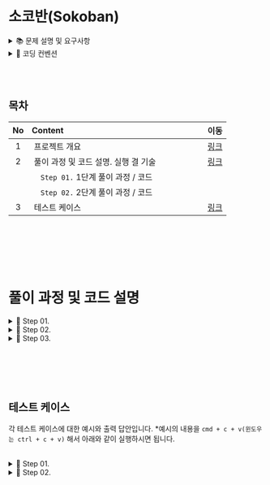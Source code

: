 # 소코반(Sokoban)

<details>
<summary>📚	 문제 설명 및 요구사항</summary>
<div markdown="1">
</div>
<br/><br/>

## ✍🏻 기능 요구사항

- 단계별로 (할 수 있는 단계까지) [소코반 게임](https://www.cbc.ca/kids/games/play/sokoban) 을 구현한다.
- 단계별로 지정된 코딩 요구사항을 적용한다.
- 단계별로 구현한 코드 동작과 실행 결과에 대해 마크다운 문법으로 README.md 파일에 상세하게 정리한다.
- 특별히 명시되지 않은 부분은 `자유롭게 구현`한다.

<br/><br/>

<details>
<summary>📔	 Step 01.</summary>
<div markdown="1">

## 🖥 1단계 코딩 요구사항

- 컴파일 또는 실행이 가능해야 한다. (컴파일이나 실행되지 않을 경우 감점 대상)
- 자기만의 기준으로 최대한 간결하게 코드를 작성한다.
- Readme.md에 풀이 과정 및 코드 설명, 실행 결과를 기술하고 코드와 같이 gist에 포함해야 한다.
- 제출시 gist URL과 revision 번호를 함께 제출한다.

<br/><br/><br/>

위 값을 읽어 2차원 배열로 변환 저장한다.
<br/>

| 기호  |<center>의미</center>| <center>스테이지 구분</center>|                                                        
|:---:|:----|:------------------------------:|
|  #  |&nbsp; 벽(Wall)       |&nbsp; 0|
|  O  |&nbsp; 구멍(Hall)      |&nbsp; 1|
|  o  |&nbsp; 공(Ball)       |&nbsp; 2|
|  P  |&nbsp; 플레이어(Player) |&nbsp; 3|
|  =  |&nbsp; 스테이지 구분         |&nbsp; 4|

<br/><br/><br/>

## ⌨️ 입력

아래 내용을 문자열로 넘겨서 처리하는 함수를 작성한다. 복사는 아래 text를 이용하시면 됩니다. **아래 문자는 편의를 위해 "\n"을 조정했습니다.
<br/>

````text
Stage 1
#####
#OoP#
#####
=====
Stage 2
  #######
###  O  ###
#    o    #
# Oo P oO #
###  o  ###
 #   O  # 
 ########
````

```text
String word = "Stage 1\n" + "#####\n" + "#OoP#\n" + "#####\n" + "=====\n" + "Stage 2\n" + "  #######  \n" + "###  O  ###\n" + "#    o    #\n" + "# Oo P oO #\n" + "###  o  ###\n" + " #   O  #  \n" + " ########  ";
```

<br/><br/><br/>

## 🖥 출력

아래와 같은 형태로 각 스테이지 정보를 출력한다.

- 플레이어 위치는 배열 [0][0]을 기준으로 처리한다.
- 스테이지 구분값은 출력하지 않는다
  <br/>

```text
Stage 1

#####
#OoP#
#####

가로크기: 5
세로크기: 3
구멍의 수: 1
공의 수: 1
플레이어 위치 (2, 4)

Stage 2

  #######
###  O  ###
#    o    #
# Oo P oO #
###  o  ###
 #   O  # 
 ########

가로크기: 10
세로크기: 7
구멍의 수: 4
공의 수: 4
플레이어 위치 (5, 6)
```

<br/><br/><br/>

</div>
<br/><br/>
</details>

[comment]: <> (2단계)

<details>
<summary>	📕	 Step 02.</summary>
<div markdown="2-2">

## 🖥 2단계 코딩 요구사항

- 너무 크지 않은 함수 단위로 구현하고 중복된 코드를 줄이도록 노력한다.
- 마찬가지로 Readme.md 파일과 작성한 소스 코드를 모두 기존 secret gist에 올려야 한다.
- 전역변수의 사용을 자제한다.
- 객체 또는 배열을 적절히 활용한다.

<br/><br/><br/>

## 🖥 2단계 기능 요구사항

- 처음 시작하면 스테이지 2의 지도를 출력한다.
- 간단한 프롬프트 (예: `SOKOBAN>   `)를 표시해 준다.
- 하나 이상의 문자를 입력받은 경우 순서대로 처리해서 단계별 상태를 출력한다.
- 벽이나 공등 다른 물체에 부딪히면 `해당 명령을 수행할 수 없습니다` 라는 메시지를 출력하고 플레이어를 움직이지 않는다.

<br/><br/><br/>

## ⌨️ 입력명령

````text
- w: 위쪽
- a: 왼쪽
- s: 아래쪽
- d: 오른쪽
- q: 프로그램 종료
````

<br/><br/><br/>

## 🖥 출력

```text
Stage 2

  #######
###  O  ###
#    o    #
# Oo P oO #
###  o  ###
 #   O  # 
 ########

SOKOBAN> ddzw (엔터)

  #######
###  O  ###
#    o    #
# Oo  PoO #
###  o  ###
 #   O  # 
 ########
 
 D: 오른쪽으로 이동합니다.
 
  #######
###  O  ###
#    o    #
# Oo  PoO #
###  o  ###
 #   O  # 
 ########
 
 D: (경고!) 해당 명령을 수행할 수 없습니다!
 
  #######
###  O  ###
#    o    #
# Oo  PoO #
###  o  ###
 #   O  # 
 ########
 
 Z: (경고!) 해당 명령을 수행할 수 없습니다!
 
  #######
###  O  ###
#    o    #
# Oo  PoO #
###  o  ###
 #   O  # 
 ########
 
 W: 위로 이동합니다.
 
SOKOBAN> q
Bye~
```

<br/><br/><br/>



</div>
</details>





<details>
<summary>📗	 Step 03.</summary>
<div markdown="3">
<br/>

## 3단계 : 소코반 완성하기

- 정상적인 소코반 게임을 완성하며 [해당 링크](https://www.cbc.ca/kids/games/play/sokoban)를 참조한다.

<br/><br/>

## ✍🏻 기능 요구사항

- 난이도를 고려하여 스테이지 1부터 5까지 플레이 가능한 map.txt 파일을 스스로 작성한다.
- 지도 파일 map.txt를 문자열로 읽어서 처리하도록 개선한다.
- 처음 시작시 Stage 1의 지도와 프롬프트가 표시된다.
- r 명령 입력시 스테이지를 초기화 한다.
- 모든 o를 O자리에 이동시키면 클리어 화면을 표시하고 다음 스테이지로 표시한다.
- 주어진 모든 스테이지를 클리어시 축하메시지를 출력하고 게임을 종료한다.

<br/>

- ### 참고
    - 플레이어는 o를 밀어서 이동할 수 있지만 당길 수는 없다.
    - o를 O 지점에 밀어 넣으면 0으로 변경된다.
    - 플레이어는 O를 통과할 수 있다.
    - 플레이어는 #을 통과할 수 없다.
    - 0 상태의 o를 밀어내면 다시 o와 O로 분리된다.
    - 플레이어가 움직일 때마다 턴수를 카운트한다.
    - 상자가 두 개 연속으로 붙어있는 경우 밀 수 없다.
    - 기타 필요한 로직은은 실제 게임을 참고해서 완성한다.

<br/><br/><br/>

## 🖥 3단계 코딩 요구사항

- 가능한 한 커밋을 자주 하고 구현의 의미가 명확하게 전달되도록 커밋 메시지를 작성한다.
- 함수나 메소드는 한 번에 한 가지 일을 하고 가능하면 20줄이 넘지 않도록 구현한다.
- 함수나 메소드의 들여쓰기를 가능하면 적게(3단계까지만) 할 수 있도록 노력한다.

<br/>

````javascript
function main() {
    for () { // 들여쓰기 1단계
        if () { // 들여쓰기 2단계
            return; // 들여쓰기 3단계
        }
    }
}
````

<br/><br/><br/>

## 🖥 실행 예시

```text
소코반의 세계에 오신 것을 환영합니다!
^오^

Stage 1

#####
#OoP#
#####

SOKOBAN> A

#####
#0P #
#####

빠밤! Stage 1 클리어!
턴수: 1

Stage 2
...

Stage 5
...

빠밤! Stage 5 클리어!
턴수: 5

전체 게임을 클리어하셨습니다!
축하드립니다! 
```

</div>
<br/><br/>
</details>

</details> 





<details>
<summary>📌 코딩 컨벤션</summary>
<div markdown="2">
<br/>

## 📌 코딩 컨벤션

- `기능 단위로 커밋`하며, 구현의 의미가 명확하게 전달되도록 커밋 메시지를 작성한다.<br/>
- 커밋은 -m 사용을 `지양`하며, 구체적 내용을 기록한다.

- `readme를 상세히 작성`한다.<br/>
    - `전체 프로젝트의 구조를 설명`한다.
    - 각 `패키지`와 `클래스, 메서드의 기능을 상세히 설명`한다.
    - (가능하다면) 패키지/클래스의 `역할과 책임을 명확하게 분리`한다.
    - 변수명은 문맥에 맞게 가장 보편적으로, 메서드명은 `무엇을 하는지를 명확히` 나타낸다.
    - 필요에 따라 그림과 PPT, 학습내용을 첨부해 `알기 쉽게 작성`한다.
    - 테스트 케이스를 기록하며 석연치 않은 부분을 매번 체크한다.

- 함수나 메소드의 들여쓰기를 가능하면 적게하도록 노력한다.<br/>
    - 한 메서드에는 가급적 `두 단계 이내`의 들여쓰기를 한다.
- 함수나 메소드는 한 번에 한 가지 일을 하고 가능하면 20줄이 넘지 않도록 구현한다. <br/>
- 무분별한 static의 사용을 최대한 `지양`한다.
- else 예약어를 `지양`한다.
- 함수나 메소드의 들여쓰기를 가능하면 적게(3단계까지만) 할 수 있도록 노력한다.

```javascript
 function main() {
    for (i = 0; i < 10; i++) { // 들여쓰기 1단계
        if (i == 2) { // 들여쓰기 2단계
            return; // 들여쓰기 3단계
        }
    }
}
```

<br/>

</div>
</details>

<br/><br/>

## 목차

| No  |    Content                                                                              |  이동  |
|:---:|:----------------------------------------------------------------------------------------|:-----:|
|  1  |&nbsp;프로젝트 개요                                                                          |[링크]()|
|  2  |&nbsp;풀이 과정 및 코드 설명. 실행 결 기술 &nbsp;&nbsp;&nbsp;&nbsp;&nbsp;&nbsp;&nbsp;&nbsp;&nbsp;&nbsp;&nbsp;&nbsp;&nbsp;&nbsp;&nbsp;&nbsp;&nbsp;&nbsp;&nbsp;|[링크]()|
|     |&nbsp;&nbsp;&nbsp; `Step 01.`  1단계 풀이 과정 / 코드                                         |       |
|     |&nbsp;&nbsp;&nbsp; `Step 02.`  2단계 풀이 과정 / 코드                                         |       |
|  3  |&nbsp;테스트 케이스                                                                         |[링크]()|

<br/><br/><br/><br/><br/>

# 풀이 과정 및 코드 설명

<details>
<summary>📔	 Step 01.</summary>
<div markdown="1">

## 1단계

1단계는 예제를 `그대로 화면에 출력`하는 단계였습니다. 따라서 문자열 입력에 대한 예외 처리를 하지 않고 입력된 문자열을 파싱해 Stage1과 Stage2에 대한 정보를 화면에 출력했습니다.
<br/>

![링크]()

|No|종류|<center>이름</center>|<center>역할 및 책임</center>|
|:----:|:----:|:---|:---|
|1|class|&nbsp;InputView|&nbsp; 사용자의 입력을 받는 클래스        |
|2|class|&nbsp;OutputView|&nbsp; 사용자에게 게임의 결과를 출력해주는 클래스        |
|3|enum|&nbsp;Message|&nbsp; 사용자에게 보여질 메시지를 관리하는 클래스        |
|4|class|&nbsp;ErrorMessage|&nbsp; 사용자에게 보여질 에러메시지를 관리하는 클래스|
|5|class|&nbsp;Position|&nbsp; Player의 좌표를 나타내는 클래스|
|6|class|&nbsp;StageResult|&nbsp; Stage의 정보를 담고 있는 클래스|

<br/><br/><br/>

## 1. InputView 클래스

사용자의 입력을 받는 클래스

<br/>

### 1-1. List<StageResult> inputMap(String word)

인자로 word를 받아 List<StageResult>의 형태로 최종 반환해주는 메서드 입니다. List 내부에는 Stage1과 Stage2에 대한 정보가 담겨있습니다.

````java
public List<StageResult> inputMap(String word){
        return getResult(word);
        }
````

<br/><br/>

### 1-2. List<StageResult> getResult(String word)

인자로 word를 받아 각 Stage에 대한 실제 정보를 생성해주는 메서드입니다. 메서드 내부에서 도우미 메서드의 도움을 받아 Stage1과 Stage2에 대한 정보를 생성합니다.

```java
private List<StageResult> getResult(String word){
        List<String> words=getWordsSplitByLine(word);
        List<StageResult> results=new ArrayList<>();

        StageResult stageFirst=new StageResult(1,getStageFirstMap(words));
        StageResult stageSecond=new StageResult(2,getStageSecondMap(words));

        results.add(stageFirst);
        results.add(stageSecond);
        return results;
        }
```

<br/><br/>

### 1-3. List<String> getWordsSplitByLine(String word)

인자로 word를 받아 List<String> 형태로 단어를 나눠주는 메서드입니다.

````java
private List<String> getWordsSplitByLine(String word){
        String[]wordArray=word.split("\n");
        List<String> words=new ArrayList<>();
        words.addAll(Arrays.asList(wordArray));
        return words;
        }
````

<br/><br/>

### 1-4. int[][] getStageFirstMap(List<String> lst)

인자로 word 리스트를 받아 첫 번째 맵의 구성을 int[][] 형태로 반환해주는 메서드입니다. 각 칸들의 심볼을 int로 변환해서 값을 저장시켜줍니다.

````java
private int[][]getStageFirstMap(List<String> lst){
        String[][]stringArray=new String[3][5];
        for(int i=0;i< 3;i++){
        stringArray[i]=lst.get(i+1).split("").clone();
        }
        return getIntArray(stringArray);
        }
````

<br/><br/>

### 1-5. int[][] getStageSecondMap(List<String> lst)

인자로 word 리스트를 받아 두 번째 맵의 구성을 int[][] 형태로 반환해주는 메서드입니다. 각 칸들의 심볼을 int로 변환해서 값을 저장시켜줍니다.

````java
private int[][]getStageSecondMap(List<String> lst){
        int[][]intArray=new int[7][11];
        for(int i=6;i< 13;i++){
        String[]array=lst.get(i).split("");
        int count=array.length;
        for(int j=0;j<count; j++){
        intArray[i-6][j]=getIntValue(array[j]);
        }
        }
        return intArray;
        }
````

<br/><br/>

### 1-6. int[][] getIntArray(String[][] stringArray)

문자 배열을 인자로 받아 int[][] 로 반환하는 메서드입니다. 각 칸의 심볼을 맞는 int 값으로 변경해줍니다.

````java
private int[][]getIntArray(String[][]stringArray){
        int[][]intArray=new int[stringArray.length][stringArray[0].length];
        for(int row=0;row<stringArray.length;row++){
        for(int col=0;col<stringArray[0].length;col++){
        intArray[row][col]=getIntValue(stringArray[row][col]);
        }
        }
        return intArray;
        }
````

<br/><br/>

### 1-7. int getIntValue(String symbol)

인자로 문자를 받아 int를 반환하는 메서드입니다. 각 칸의 심볼을 맞는 int 값으로 변경해줍니다.

````java
private int getIntValue(String symbol){
        if(symbol.equals("#")){
        return 0;
        }
        if(symbol.equals("O")){
        return 1;
        }
        if(symbol.equals("o")){
        return 2;
        }
        if(symbol.equals("P")){
        return 3;
        }
        if(symbol.equals(" ")){
        return 5;
        }
        return 5;
        }
````

<br/><br/><br/><br/>

## 2. OutputView

Stage의 정보를 출력해주는 클래스

<br/><br/>

### 2-1. void print(List<StageResult> results)

Stage들에 대한 정보를 인자로 받아 화면에 출력해주는 메서드 입니다.

```java
public void print(List<StageResult> results){
        stringBuilder.setLength(0);
        for(int number=0;number<results.size();number++){
        StageResult stageInfo=results.get(number);
        stringBuilder.append(Message.STAGE_INFO).append(stageInfo.getStage()).append("\n");
        String[][]stageMap=getStringArray(results.get(number).getMap());
        for(int row=0;row<stageInfo.getMap().length;row++){
        stringBuilder.append("\n");
        for(int col=0;col<stageInfo.getMap()[0].length;col++){
        stringBuilder.append(stageMap[row][col]);
        }
        }
        stringBuilder.append("\n").append("\n").append(Message.HORIZONTAL_LENGTH).append(stageInfo.getHorizontalCount()).append("\n")
        .append(Message.VERTICAL_LENGTH).append(stageInfo.getVerticalCount()).append("\n")
        .append(Message.HOLE_COUNT).append(stageInfo.getHoleCount()).append("\n")
        .append(Message.BALL_COUNT).append(stageInfo.getBallCount()).append("\n")
        .append(Message.PLAYER_POSITION).append(stageInfo.getPlayerPosition()).append("\n").append("\n");
        }
        System.out.println(stringBuilder);
        }
```

<br/><br/><br/>

### 2-2. String[][] getStringArray(int[][] map)

Stage 정보 중 int[][]를 인자로 받아 String[][]로 변환해주는 메서드입니다.
<br/><br/>

```java
private String[][]getStringArray(int[][]map){
        String[][]stringArray=new String[map.length][map[0].length];
        for(int i=0;i<map.length;i++){
        for(int j=0;j<map[0].length;j++){
        stringArray[i][j]=getStringValue(map[i][j]);
        }
        }
        return stringArray;
        }
```

<br/><br/><br/>

### 2-3. String getStringValue(int symbol)

int를 인자로 받아 String 값으로 변환해주는 메서드입니다.

````java
private String getStringValue(int symbol){
        if(symbol==0){
        return"#";
        }
        if(symbol==1){
        return"O";
        }
        if(symbol==2){
        return"o";
        }
        if(symbol==3){
        return"P";
        }
        if(symbol==5){
        return" ";
        }
        return" ";
        }
````

<br/><br/><br/><br/>

## 3.Message

사용자에게 보여질 메시지를 관리하기 위한 enum 클래스입니다.

<br/><br/>

## 4.ErrorMessage

사용자에게 보여질 오류 메시지를 관리하기 위한 enum 클래스입니다.

<br/><br/>

## 5.Position

사용자의 위치를 저장하기 위한 값 객체 입니다. 올바른 값의 비교를 위해 equals와 hashCode를 오버라이드 했습니다.
<br/>

```java
@Override
public boolean equals(Object o){
        if(this==o)return true;
        if(o==null||getClass()!=o.getClass())return false;
        Position position=(Position)o;
        return x==position.x&&y==position.y;
        }

@Override
public int hashCode(){
        return Objects.hash(x,y);
        }
```

<br/><br/><br/>

## 6.StageResult

각 Stage에 대한 정보를 담고 있는 값 객체입니다.

<br/><br/>

### 6-1. int getHoleCount(int[][] map)

int[][]를 인자로 받아 구멍(hole)의 개수를 반환하는 메서드입니다.
<br/><br/>

```java
private int getHoleCount(int[][]map){
        int count=0;
        for(int row=0;row<map.length;row++){
        for(int col=0;col<map[0].length;col++){
        if(map[row][col]==1){
        count++;
        }
        }
        }
        return count;
        }
```

<br/><br/><br/>

### 6-2. int getBallCount(int[][] map)

int[][]를 인자로 받아 공(ball)의 개수를 반환하는 메서드입니다.
<br/><br/>

```java
private int getBallCount(int[][]map){
        int count=0;
        for(int row=0;row<map.length;row++){
        for(int col=0;col<map[0].length;col++){
        if(map[row][col]==2){
        count++;
        }
        }
        }
        return count;
        }
```

<br/><br/><br/>

### 6-3. Position getPlayerPosition(int[][] map)

int[][]를 인자로 받아 플레이어의 위치(x, y)의 좌표를 반환하는 메서드입니다.
<br/><br/>

```java
private Position getPlayerPosition(int[][]map){
        int count=0;
        int playerX=Integer.MAX_VALUE;
        int playerY=Integer.MAX_VALUE;
        for(int row=0;row<map.length;row++){
        for(int col=0;col<map[0].length;col++){
        if(map[row][col]==3){
        playerX=row;
        playerY=col;
        }
        }
        }
        return new Position(playerX,playerY);
        }
```

</div>
</details>


[comment]: <> (풀이과정 및 코드 설명 2단계)


<details>
<summary>📕	 Step 02.</summary>
<div markdown="1">

## 2단계

2단계는 `캐릭터의 위치를 이동`시키는 문제였습니다. 따라서 다른 고려사항은 생각하지 않고 캐릭터가 움직일 칸이 비었으면(" ") 캐릭터의 위치를 이동시켰습니다.
<br/>

![링크]()

## 2단계

추가/및 변경된 클래스
<br/>

|No|종류|<center>이름</center>|<center>역할 및 책임</center>|
|:----:|:---------------:|:------|:---|
|1|class|&nbsp;Board     |&nbsp; 게임 캐릭터와 구멍, 공 등 각 요소들의 위치가 저장된 클래스  |
|2|class|&nbsp;Command   |&nbsp; 명령어(w,a,q)들과 다음 위치의 계산을 돕는 값을 가진 클래스 |
|3|class|&nbsp;GameResult|&nbsp; 배열의 상태를 담아 반환해주는 클래스                   |
|4|class|&nbsp;Pair      |&nbsp; x, y 좌표를 묶어서 관리하는 클래스                   |
|5|class|&nbsp;Pairs     |&nbsp; Pair의 값들이 저장된 클래스                        |

## 1. Board 클래스

GameMachine 내부의 2차원 배열의 값과 연관된 메서드를 가지고 있는 클래스 입니다.

<br/>

### 1-1. void initBoard()

Board 클래스 객체가 생성될 때 String[][] 배열을 초기화시켜주는 메서드입니다.
<br/><br/>

```java
void initBoard(){
        board=new String[BOARD_WIDTH][BOARD_HEIGHT];
        this.board[0]=new String[]{" "," ","#","#","#","#","#","#","#"," "," "};
        this.board[1]=new String[]{"#","#","#"," "," ","O"," "," ","#","#","#"};
        this.board[2]=new String[]{"#"," "," "," "," ","o"," "," "," "," ","#"};
        this.board[3]=new String[]{"#"," ","O","o"," ","P"," ","o","O"," ","#"};
        this.board[4]=new String[]{"#","#","#"," "," ","o"," "," ","#","#","#"};
        this.board[5]=new String[]{" ","#"," "," "," ","O"," "," ","#"," "," "};
        this.board[6]=new String[]{" ","#","#","#","#","#","#","#","#"," "," "};
        }
```

<br/><br/><br/>

### 1-2. String[][] getBoard()

String[][]를 `방어적 복사`로 넘겨주는 반환하는 메서드입니다. 사이드 이펙트를 제거하기 위해 매 번 배열을 생성해서 복사한 후 반환합니다.
<br/>

```java
String[][]getBoard(){
        String[][]copyBoard=new String[BOARD_WIDTH][BOARD_HEIGHT];
        for(int row=BOARD_START;row<BOARD_WIDTH; row++){
        copyBoard[row]=this.board[row].clone();
        }
        return copyBoard;
        }
```

<br/><br/><br/>

### 1-3. void update(String[][] updatedBoard)

String[][]를 방어적 복사로 넘겨주는 메서드입니다. 사이드 이펙트를 제거하기 위해 매 번 배열을 생성하고 복사해서 반환합니다.

<br/>

```java
protected void update(String[][]updatedBoard){
        this.board=null;
        this.board=updatedBoard;
        }
```

<br/><br/><br/>

### 1-4. Pair findPlayerPosition()

현재 캐릭터의 위치를 찾는 메서드입니다. String[][] 배열을 순회하며 `P` 인 칸의 좌표를 Pair로 반환해줍니다.
<br/>

```java
protected Pair findPlayerPosition(){
        int x=Integer.MAX_VALUE;
        int y=Integer.MAX_VALUE;

        for(int row=0;row< 11;row++){
        for(int col=0;col< 11;col++){
        if(board[row][col].equals("P")){
        x=row;
        y=col;
        }
        }
        }
        return Pairs.of(x,y);
        }
```

<br/><br/><br/>

### 1-5. Pair validatePosition(int x, int y)

캐릭터가 움직일 칸을 검증하는 메서드입니다. 이동할 칸이 범위 내에 있을 때, 해당 칸이 비었을 때 true를 반환하고 그 외에는 false를 반환합니다.
<br/>

```java
protected boolean validatePosition(int x,int y){
        if(!validateRange(x,y)){
        return false;
        }

        if(!validateMoveable(x,y)){
        return false;
        }
        return true;
        }
```

<br/><br/><br/>

### 1-6. Pair validateRange(int x, int y)

Pair(x, y) 값이 이동 가능한 범위 내에 있는지를 체크하는 메서드입니다.
<br/>

```java
private boolean validateRange(int x,int y){
        return x>=0&&x< 11&&y>=0&&y< 11;
        }
```

<br/><br/><br/>

### 1-7. Pair validateRange(int x, int y)

Pair(x, y)의 값이 String[][] 내부에서 비어있는지를 체크하는 메서드입니다.
<br/>

```java
private boolean validateMoveable(Pair pair){
        return this.board[pair.getX()][pair.getY()].equals(" ");
        }
```

<br/><br/><br/>

## 2. Command 클래스

사용자의 입력을 명령으로 바꿔주고, 다음에 이동할 칸의 위치를 계산할 수 있는 내부 좌표값을 가지고 있습니다.
<br/>

```java
public enum Command {

    UP("U", "위쪽으로 한 칸 이동", List.of(1, 0)),
    DOWN("D", "아랫쪽으로 한 칸 이동", List.of(-1, 0)),
    RIGHT("R", "오른쪽으로 한 칸 이동", List.of(0, -1)),
    LEFT("L", "왼쪽으로 한 칸 이동", List.of(0, 1)),
    Q("Q", "프로그램 종료", List.of());

```

<br/><br/><br/>

### 2-1. Command getDirection(String input)

사용자의 입력 값으로 그에 맞는 명령을 찾는 메서드입니다.

````java
public static Command getDirection(String input){
        return Stream.of(values())
        .filter(command->command.command.toLowerCase().equals(input))
        .findAny()
        .orElseThrow(IllegalArgumentException::new);
        }
````

<br/><br/><br/>

### 2-2. static List<String> getCommands()

명령의 영문 알파벳을 반환하는 메서드입니다.

````java
public static List<String> getCommands(){
        return Stream.of(values())
        .map(Command::getCommand)
        .sorted()
        .collect(Collectors.toUnmodifiableList());
        }
````

<br/><br/><br/>

### 2-3. List<Integer> getNextPosition()

다음 이동할 값의 좌표를 얻는 메서드 입니다.

````java
public List<Integer> getNextPosition(){
        return nextPosition;
        }
````

<br/><br/><br/>

## 3. GameResult

보드의 상태를 받아서 반환해주는 클래스
<br/>

```java
public String[][]getBoard(){
        return board;
        }
```

<br/><br/><br/>

## 4. Pair

x, y를 한 쌍으로 묶어서 관리해주는 클래스 입니다.
<br/><br/><br/>

### 4-1. int getX(), int getY()

x와 y의 원시 값을 반환하는 메서드 입니다.
<br/>

```java
public int getX(){
        return x;
        }

public int getY(){
        return y;
        }
```

<br/><br/>

### 4-2. boolean equals(Object o)

사용자의 위치를 저장하기 위한 값 객체 입니다. 올바른 값의 비교를 위해 equals와 hashCode를 오버라이드 했습니다.
<br/>

```java
@Override
public boolean equals(Object o){
        if(this==o)return true;
        if(o==null||getClass()!=o.getClass())return false;
        Pair pair=(Pair)o;
        return x==pair.x&&y==pair.y;
        }

@Override
public int hashCode(){
        return Objects.hash(x,y);
        }
```

<br/><br/><br/>

## 5. Pairs

pair의 값들을 저장하고 있는 클래스 입니다.
<br/><br/>

### static Pair of(int inputX, int inputY)

x와 y의 원시 값을 반환하는 메서드입니다.
<br/>

```java
public static Pair of(int inputX,int inputY){
        return pairs.stream()
        .filter(position->position.getX()==inputX)
        .filter(position->position.getY()==inputY)
        .findAny()
        .orElseThrow(NoSuchElementException::new);
        }
```

<br/><br/><br/><br/><br/><br/>

|No|종류|<center>이름</center>|<center>역할 및 책임</center>|
|:----:|:----:|:---|:---|
|6|class|&nbsp;InputView|&nbsp; 사용자의 입력을 받는 클래스        |
|7|class|&nbsp;OutputView|&nbsp; 사용자에게 게임의 결과를 출력해주는 클래스        |
|8|enum|&nbsp;Message|&nbsp; 사용자에게 보여질 메시지를 관리하는 클래스        |
|9|class|&nbsp;ErrorMessage|&nbsp; 사용자에게 보여질 에러메시지를 관리하는 클래스|

<br/><br/><br/>

## 6. InputView 클래스

사용자의 입력을 받는 클래스입니다.
<br/>

```java
public enum Command {

    UP("U", "위쪽으로 한 칸 이동", List.of(1, 0)),
    DOWN("D", "아랫쪽으로 한 칸 이동", List.of(-1, 0)),
    RIGHT("R", "오른쪽으로 한 칸 이동", List.of(0, -1)),
    LEFT("L", "왼쪽으로 한 칸 이동", List.of(0, 1)),
    Q("Q", "프로그램 종료", List.of());

```

<br/><br/><br/>

### 6-1.List<String> inputCommand()

사용자의 입력을 문자열 리스트로 반환하는 메서드입니다.

```java
public List<String> inputCommand(){
        String value;
        System.out.print(Message.SOKOBAN);
        List<String> words;
        while(true){
        try{
        value=input.br.readLine().toLowerCase();
        words=validateCommandContains(value);
        break;
        }catch(IllegalArgumentException e){
        System.out.println(ErrorMessage.INVALID_INPUT_VALUE);
        }catch(Exception e){
        System.out.println(ErrorMessage.INVALID_INPUT_VALUE);
        }
        }
        return words;
        }
```

<br/><br/><br/>

### 6-2.List<String> validateCommandContains(String direction)

사용자의 입력을 문자열 단위("")로 나누고 각 문자 값이 올바른 지 검증해주는 메서드입니다.
<br/>

````java
private List<String> validateCommandContains(String direction){
        List<String> words=new ArrayList<>();
        Objects.requireNonNull(direction);
        String[]temp=direction.split("");
        for(int number=0;number<temp.length;number++){
        if(!commands.contains(temp[number])){
        throw new IllegalArgumentException(ErrorMessage.INVALID_INPUT_VALUE.toString());
        }
        words.add(temp[number]);
        }
        return words;
        }
````

<br/><br/>

## 7. OutputView 클래스

Stage의 정보를 출력해주는 클래스
<br/>

### 7-1. void initBoard(String[][] board)

보드의 초기 상태를 출력해주는 메서드
<br/>

```java
public void initBoard(String[][]board){
        stringBuilder.setLength(0);
        stringBuilder.append("Stage 2").append("\n").append("\n");

        for(int row=0;row<board.length;row++){
        if(row!=0){
        stringBuilder.append("\n");
        }
        for(int col=0;col<board[0].length;col++){
        stringBuilder.append(board[row][col]);
        }
        }
        stringBuilder.append("\n");
        System.out.println(stringBuilder);
        }
```

<br/><br/><br/>

### 7-2. void printBoard(GameResult result)

GameResult(Board의 상태(String[ ][ ]))를 인자로 받아서 이를 화면에 출력해주는 메서드  
<br/>

```java
public void printBoard(GameResult result){
        stringBuilder.setLength(0);
        String[][]board=result.getBoard();
        for(int row=0;row<board.length;row++){
        if(row!=0){
        stringBuilder.append("\n");
        }
        for(int col=0;col<board[0].length;col++){
        stringBuilder.append(board[row][col]);
        }
        }
        stringBuilder.append("\n");
        System.out.println(stringBuilder);
        }
```

<br/><br/><br/>
</div>

</details>





<details>
<summary>📘	 Step 03.</summary>
<div markdown="1">


<br/><br/>

## 3단계

`캐릭터의 위치를 계산`하기 위해 `int[ ] [ ]`을 도입했습니다. 캐릭터의 위치가 String[][] 일 때 이를 계산하면서 이동시키는 과정이 많이 까다로운 데, 모든 계산을 int로한 후 마지막에 출력만
문자로 변환해서 반환하면 되기 때문입니다. 3단계에서 나타내는 심볼은 아래와 같습니다.

<br/>

|No| 기호  |<center>의미</center>| <center>스테이지 구분</center>|                                                        
|:----:|:---:|:----|:------------------------------:|
|1|`#`|&nbsp; 벽(Wall)       |&nbsp; 9|
|2|` `|&nbsp; 빈 칸(Blank)    |&nbsp; 0|
|3|`O`|&nbsp; 구멍(Hall)      |&nbsp; 1|
|4|`o`|&nbsp; 공(Ball)       |&nbsp; 2|
|5|`O`|&nbsp; 구멍 + 공       |&nbsp; 3|
|6|`P`|&nbsp; 플레이어(Player) |&nbsp; 4|
|7|`P`|&nbsp; 플레이어 + 구멍   |&nbsp; 5|

<br/><br/><br/><br/>

## 추가/및 변경된 클래스

<br/>

|No|종류|<center>이름</center>|<center>역할 및 책임</center>|
|:----:|:---------------:|:------|:---|
|1|class|&nbsp;Answer               |&nbsp; 초기 Board의 상태와 다음 스테이지로 넘어갈지에 대한 정보를 담고 있는 클래스|
|2|class|&nbsp;Disk                 |&nbsp; Init에 관련된 정보를 담고 있는 클래스                            |
|3|class|&nbsp;Init                 |&nbsp; 각 Stage와 Sokoban 게임의 정보를 초기화하는 클래스                  |
|4|class|&nbsp;Stage                |&nbsp; Board와 Stageinformation을 담고 있는 클래스                   |
|5|class|&nbsp;Stages               |&nbsp; Stage들을 저장하고 있는 클래스                                 |
|6|class|&nbsp;StageInformation     |&nbsp; 가로, 세로크기 등 Stage의 기본 정보를 담고 있는 클래스               |
|7|class|&nbsp;StageInformationList |&nbsp; StageInformation 클래스들을 저장하고 있는 클래스                 |

<br/><br/><br/><br/><br/>

## 1. Answer

초기 Board의 상태와 다음 스테이지로 넘어갈지에 대한 정보를 담고 있는 클래스. 다음 스테이지로 넘어가기 위해서는 모든 퍼즐을 맞췄는지 체크해야 하는데, 이에 관한 값을 담고 있습니다. 또한 original이라는
원본 배열을 추가로 저장하고 있는데, 이는 명령어 R이 들어왔을 때 해당 값을 반환하기 위함입니다.

### 1-1. int[][]calculateAnswer(int[][]array)

정답 배열을 저장하기 위해 캐릭터의 위치를 지우고 값을 저장하는 메서드입니다. changeNumber 메서드를 통해 불필요한 값들을 제거합니다.
<br/><br/>

```java
private int[][]calculateAnswer(int[][]array){
        int[][]temp=new int[array.length][array[0].length];
        for(int row=0;row<array.length;row++){
        for(int col=0;col<array[0].length;col++){
        temp[row][col]=changeNumber(array[row][col]);
        }
        }
        return temp;
        }
```

<br/><br/><br/>

### 1-2. int changeNumber(int value)

배열에서 불필요한 값을 지우기 위해 값을 바꿔주는 메서드입니다. 예를들어 캐릭터는 정답을 체크하는 과정에서 아무 필요가 없기 때문에 4의 값을 0으로 바꿔줍니다.
<br/><br/>

```java
private int changeNumber(int value){
        if(value==1)return 3;
        if(value==2)return 0;
        if(value==4)return 0;
        return value;
        }
```

<br/><br/><br/>

### 1-3. boolean isAnswer(int[][] array)

정답 값을 현재 배열과 비교하는 메서드입니다. 기존 배열에 캐릭터를 지워주기 위해 deleteCharacter라는 메서드를 사용했습니다.
<br/><br/>

```java
public boolean isAnswer(int[][]array){
        int[][]map=deleteCharacter(array);
        int[][]answer=this.answer;
        for(int row=0;row<answer.length;row++){
        if(checkColumn(row,map[row])){
        return false;
        }
        }
        return true;
        }
```

<br/><br/><br/>

### 1-4. boolean checkColumn(int row, int[] array)

기존 배열과 현재 배열의 값을 비교하는 메서드입니다. * 객체지향 체조원칙을 지키기 위해 이중 for문을 분리했습니다.  
<br/><br/>

```java
private boolean checkColumn(int row,int[]array){
        for(int col=0;col<answer[0].length;col++){
        if(array[col]!=this.answer[row][col]){
        return true;
        }
        }
        return false;
        }
```

<br/><br/><br/>

### 1-5. int[][] getOriginal() {

사용자가 reset 버튼을 눌렀을 때 원본 배열을 반환하기 위한 메서드입니다. 방어적 복사로 사이드 이펙트를 제거하려고 했습니다.
<br/><br/>

```java
public int[][]getOriginal(){
        int[][]temp=new int[original.length][original[0].length];
        for(int row=0;row<original.length;row++){
        for(int col=0;col<original[0].length;col++){
        temp[row][col]=original[row][col];
        }
        }
        return temp;
        }
```

<br/><br/><br/>

### 1-6. int[][] deleteCharacter(int[][] array)

정답을 비교하는 과정에서 캐릭터는 불필요하기 때문에 이를 제거하기 위한 메서드입니다.
<br/><br/>

```java
private int[][]deleteCharacter(int[][]array){
        int[][]temp=new int[array.length][array[0].length];
        for(int row=0;row<array.length;row++){
        for(int col=0;col<array[0].length;col++){
        temp[row][col]=changeCharacter(array[row][col]);
        }
        }
        return temp;
        }
```

<br/><br/><br/>

### 1-7. int changeCharacter(int value)

캐릭터(4)를 빈칸(0)으로 바꿔주는 deleteCharacter의 도우미 메서드입니다.
<br/><br/>

```java
private int changeCharacter(int value){
        if(value==4){
        return 0;
        }
        return value;
        }
```

<br/><br/><br/><br/>

## 2. Disk

Sokoban 내부의 데이터를 저장/불러오기 위한 클래스. Init메서드를 통해 애플리케이션이 동작할 때 필요한 데이터를 모두 초기화 한다.
<br/>

````java
public class Disk {

    private Init init = Init.of();

    private Disk() {
    }

    ;

    public static Disk of() {
        return new Disk();
    }

}

````

<br/>

## 3. Init

각 Stage와 Sokoban 게임의 정보를 초기화하는 클래스.

<br/><br/><br/>

## 4. Stage

Board와 Stageinformation을 담고 있는 클래스.
<br/>

### 4-1. List<GameResult> execute(List<Command> commandList)

실행후 결과를 반환하는 메서드.

```java
public List<GameResult> execute(List<Command> commandList){
        List<GameResult> results=new ArrayList<>();
        for(Command command:commandList){
        if(command.equals(Command.R)){
        return List.of(resetStage());
        }
        results.add(this.board.push(command));
        }
        return results;
        }
```

<br/>

### 4-2. GameResult resetStage()

리셋 명령어를 처리하기 위한 메서드. Answer 내에 있는 original 배열을 가져와 이를 반환한다.

```java
public GameResult resetStage(){
        this.board.reset();
        return new GameResult(this.board.getBoard());
        }
```

<br/><br/><br/>

## 5. Stages

Stage들을 저장하고 있는 클래스.

```java
public class Stages {

    private static final Map<Integer, Stage> stages = new HashMap<>();

    private Stages() {
    }

    public static void putStage(int id, StageInformation information, Board board) {
        stages.put(id, new Stage(board, information));
    }

    public static Stages of() {
        return new Stages();
    }

    public Stage getStage(int value) {
        return stages.get(value);
    }
}
```

<br/><br/><br/>

## 6. StageInformation

가로, 세로크기 등 Stage의 기본 정보를 담고 있는 클래스.

```java
public class Stages {

    private static final Map<Integer, Stage> stages = new HashMap<>();

    private Stages() {
    }

    public static void putStage(int id, StageInformation information, Board board) {
        stages.put(id, new Stage(board, information));
    }

    public static Stages of() {
        return new Stages();
    }

    public Stage getStage(int value) {
        return stages.get(value);
    }
}
```

<br/><br/><br/>

## 7. StageInformationList

StageInformation 클래스들을 저장하고 있는 클래스.

```java
public class Stages {

    private static final Map<Integer, Stage> stages = new HashMap<>();

    private Stages() {
    }

    public static void putStage(int id, StageInformation information, Board board) {
        stages.put(id, new Stage(board, information));
    }

    public static Stages of() {
        return new Stages();
    }

    public Stage getStage(int value) {
        return stages.get(value);
    }
}
```

주요 변경 클래스
<br/>

|No|종류|<center>이름</center>|<center>역할 및 책임</center>|
|:----:|:---------------:|:------|:---|
|8|class|&nbsp;Board                |&nbsp; 각 Stage의 배열의 상태와 해당 배열을 심볼로 전환해주는 클래스|
|9|class|&nbsp;GameMachine          |&nbsp; Init에 관련된 정보를 담고 있는 클래스                            |
|10|class|&nbsp;GameManager          |&nbsp; Init에 관련된 정보를 담고 있는 클래스                            |

<br/><br/><br/><br/><br/>

## 8. Board

해당 Stage 배열의 상태와 해당 배열을 심볼로 전환해주는 클래스. Stage의 상태와 관련된 역할과 책임을 가진다.

### 8-1. GameResult push(Command command)

배열을 변환하는 메서드. 현재 캐릭터의 위치를 기준으로 미는 방향의 한 칸, 두 칸 앞을 체크해서 배열을 변환할 지 결정한다. 모든 배열은 사이드 이펙트를 제거하기 위해 복사해서 새로 만든 후 이를 갈아끼워 준다.
<br/><br/>

```java
GameResult push(Command command){
        GameResult gameResult=new GameResult();
        Pair pair=findPlayerPosition();

        int moveBlockX=pair.getX()+command.getNextPosition().get(0);
        int moveBlockY=pair.getY()+command.getNextPosition().get(1);
        int[][]newBoard=copyBoard();

        if(moveable(Pairs.of(moveBlockX,moveBlockY))){
        int[][]updatedBoard=move(pair,newBoard,Pairs.of(moveBlockX,moveBlockY));
        update(updatedBoard);
        gameResult.addBoard(this.getBoard());
        }else if(pushable(Pairs.of(moveBlockX,moveBlockY),command)){
        int[][]updatedBoard=pushBall(pair,newBoard,Pairs.of(moveBlockX,moveBlockY),command);
        update(updatedBoard);
        gameResult.addBoard(this.getBoard());
        }
        checkGameResult(gameResult);
        return gameResult;
        }
```

<br/><br/><br/>

### 8-2. GameResult push(Command command)

push의 도우미 메서드로 캐릭터가 이동 가능할 때는 move를, move를 할 수 없지만 다음 칸에서 공을 밀 수 있을 때는 pushBall 메서드를 실행한다.
<br/><br/>

```java
private int[][]move(Pair position,int[][]board,Pair nextPosition){
        board[position.getX()][position.getY()]-=4;
        board[nextPosition.getX()][nextPosition.getY()]+=4;
        return board;
        }

private int[][]pushBall(Pair position,int[][]board,Pair nextPosition,Command command){
        board[position.getX()][position.getY()]-=4;
        board[nextPosition.getX()][nextPosition.getY()]+=4;
        board[nextPosition.getX()][nextPosition.getY()]-=2;
        board[nextPosition.getX()+command.getNextPosition().get(0)][nextPosition.getY()+command.getNextPosition().get(1)]+=2;
        return board;
        }
```

<br/><br/><br/>

### 8-3. boolean isBall, moveable, isBlank, isHall, isBallOnTheHole(int x, int y)

배열을 update하기 위해 한 칸 앞, 두 칸 앞을 체크하는 메서드.
<br/><br/>

```java
private boolean isBall(int x,int y){
        return this.board[x][y]==2;
        }

private boolean moveable(Pair pair){
        return this.board[pair.getX()][pair.getY()]==0||this.board[pair.getX()][pair.getY()]==1;
        }

private boolean isBlank(int x,int y){
        return this.board[x][y]==0;
        }

private boolean isHall(int x,int y){
        return this.board[x][y]==1;
        }

private boolean isBallOnTheHole(int x,int y){
        return this.board[x][y]==3;
        }

private boolean isPlayer(int x,int y){
        return this.board[x][y]==4||this.board[x][y]==5;
        }    
```

<br/><br/><br/>

### 8-4. Pair findPlayerPosition()

캐릭터의 위치를 찾기 위한 메서드.
<br/><br/>

```java
protected Pair findPlayerPosition(){
        for(int row=0;row< this.board.length;row++){
        for(int col=0;col< this.board[0].length;col++){
        if(isPlayer(row,col)){
        return Pairs.of(row,col);
        }
        }
        }
        return null;
        }

protected boolean isAnswer(){
        return answer.isAnswer(this.board);
        }

public void reset(){
        int[][]reset=this.answer.getOriginal();
        update(reset);
        }
```

<br/><br/><br/>

### 8-5. boolean isAnswer();

정답을 찾아서 비교하기 위한 메서드. Answer 클래스 내부의 answer 값을 통해 정답을 체크한다.  
<br/><br/>

```java
protected boolean isAnswer(){
        return answer.isAnswer(this.board);
        }
```

<br/><br/><br/>

### 8-6. void reset()

해당 스테이지의 초기 값을 반환하는 메서드. Answer내부의 original 값을 통해 초기 상태로 업데이트 한다.    
<br/><br/>

```java
public void reset(){
        int[][]reset=this.answer.getOriginal();
        update(reset);
        }
```

## 9. GameManager

사용자의 입력을 명령으로 변환해주고 게임의 횟수, 메시지/게임에 대한 정보 전달의 역할을 담당한다.

<br/><br/><br/>

### 9-1. void sayHello(), sayGoodBye(), sayTurnCount(int value), sayTurnReset()

게임과 연관된 시작, 마무리, 턴 횟수 등의 메시지를 전달하는 메서드.
<br/><br/>

```java
public void sayHello(){
        System.out.println(Message.GREET);
        }

public void sayGoodBye(){
        System.out.println(Message.CLEAR_CELEBRATION);
        System.out.println(Message.CELEBRATION);
        }

public void sayTurnCount(int value){
        System.out.println(Message.TURN_COUNT+""+value);
        }

public void sayTurnReset(){
        System.out.println(Message.TURN_RESET);
        }
```

<br/><br/><br/>

### 9-2. List<GameResult> play(int stageNumber,List<Command> commands)

<br/><br/>
stageNumber을 통해 해당 스테이지를 찾고 명령을 전달한다.

```java
public List<Command> getCommand(List<String> direction){
        List<Command> commands=new ArrayList<>();
        for(int i=0;i<direction.size();i++){
        Command command=Command.getDirection(direction.get(i));
        if(command.equals(Command.R)){
        return List.of(Command.R);
        }
        validateQuit(command);
        commands.add(command);
        }
        return commands;
        }
```

<br/><br/><br/>

### 9-3. int stageUp(int value)

다음 단계로 진행하기 위해 스테이지를 한 단계 올리는 메서드.
<br/><br/>

```java
public int stageUp(int value){
        return value+=1;
        }
```

<br/><br/><br/>

### 9-4. int plusTurn(int value)

턴의 횟수를 1 증가시키는 메서드.
<br/><br/>

```java
public int plusTurn(int value){
        return value;
        }
```

### 9-5. int turnInit()

다음 Stage로 넘어갔을 때 턴 수를 초기화하는 메서드.
<br/><br/>

```java

public int turnInit(){
        return 0;
        }
```

<br/><br/><br/>

</div>
</details>

<br/><br/><br/><br/>

## 테스트 케이스

각 테스트 케이스에 대한 예시와 출력 답안입니다. *예시의 내용을 `cmd + c + v(윈도우는 ctrl + c + v)` 해서 아래와 같이 실행하시면 됩니다.
<br/><br/>


<details>
<summary>📔	 Step 01.</summary>
<div markdown="1">

## ⌨️ 입력

`아래 내용을 문자열로 넘겨서` 처리하는 함수를 작성한다.

```java
String word="Stage 1\n"+"#####\n"+"#OoP#\n"+"#####\n"+"=====\n"+"Stage 2\n"+"  #######  \n"+"###  O  ###\n"+"#    o    #\n"+"# Oo P oO #\n"+"###  o  ###\n"+" #   O  #  \n"+" ########  ";
```

```java
public class Main {
    private static final InputView inputView = new InputView();
    private static final OutputView outputView = new OutputView();

    public static void main(String[] args) throws Exception {
        String word = "Stage 1\n" + "#####\n" + "#OoP#\n" + "#####\n" + "=====\n" + "Stage 2\n" + "  #######  \n" + "###  O  ###\n" + "#    o    #\n" + "# Oo P oO #\n" + "###  o  ###\n" + " #   O  #  \n" + " ########  ";
        String[] words = word.split("\n");
        List<String> lst = new ArrayList<>();

        for (int i = 0; i < words.length; i++) {
            lst.add(words[i]);
        }

        InputView view = new InputView();
        List<StageResult> results = view.inputMap(word);
        OutputView outputView = new OutputView();
        outputView.print(results);
    }
}
```

<br/><br/>

## 🖥 출력

```text
Stage: 1

#####
#OoP#
#####

가로크기: 5
세로크기: 3
구멍 수: 1
공의 수: 1
플레이어 위치: (2, 4)

Stage: 2

  #######  
###  O  ###
#    o    #
# Oo P oO #
###  o  ###
 #   O  #  
 ########  

가로크기: 11
세로크기: 7
구멍 수: 4
공의 수: 4
플레이어 위치: (4, 6)
```

</div>
</details>

<details>
<summary>📕	 Step 02.</summary>
<div markdown="2">

## ⌨️ 입력

`아래 내용을 문자열로 넘겨서` 처리하는 함수를 작성한다.

```text
- w: 위쪽
- a: 왼쪽
- s: 아래쪽
- d: 오른쪽
- q: 프로그램 종료
```

```java
public class Main {

    private static final InputView inputView = new InputView();
    private static final OutputView outputView = new OutputView();

    public static void main(String[] args) throws Exception {

        GameMachine gameMachine = new GameMachine();
        outputView.initBoard(gameMachine.getBoard().getBoard());
        GameManager manager = new GameManager();

        while (true) {
            List<String> inputValues = inputView.inputCommand();
            List<Command> commands = manager.getCommand(inputValues);
            GameResult result = gameMachine.move(commands);
        }
    }
}
```

<br/><br/>

## 🖥 동작 예시

```text
Stage 2

  #######  
###  O  ###
#    o    #
# Oo P oO #
###  o  ###
 #   O  #  
 ########  

SOKOBAN> ddzw

D: 오른쪽으로 이동합니다.

  #######  
###  O  ###
#    o    #
# Oo  PoO #
###  o  ###
 #   O  #  
 ########  

D: 오른쪽으로 이동합니다.

  #######  
###  O  ###
#    o    #
# Oo  PoO #
###  o  ###
 #   O  #  
 ########  

(경고!) 해당 명령을 수행할 수 없습니다!

  #######  
###  O  ###
#    o    #
# Oo  PoO #
###  o  ###
 #   O  #  
 ########  

W: 윗쪽으로 이동합니다.

  #######  
###  O  ###
#    oP   #
# Oo   oO #
###  o  ###
 #   O  #  
 ########  
SOKOBAN> q

Bye~
```

</div>
</details>

<br/><br/>
